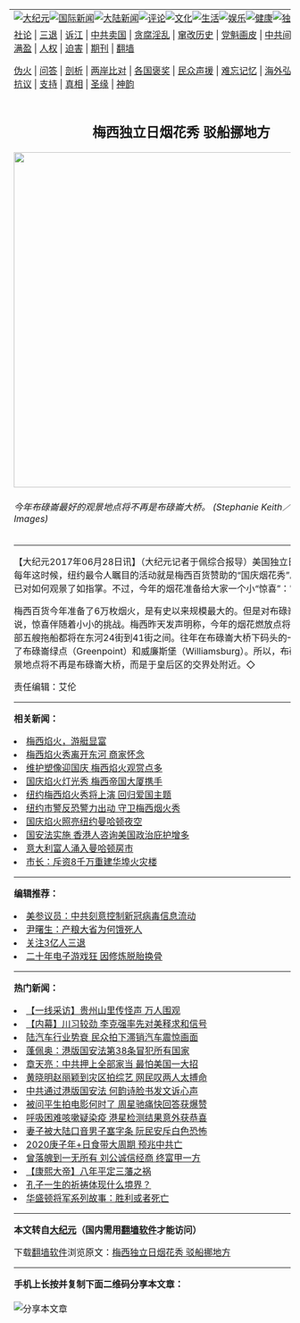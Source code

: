 <a name="1" id="1" target="_blank"></a><span id="1"></span>
<table align=center border="0"><tr><td colspan="2" VALIGN=TOP><a href="https://github.com/afghrm345/djy/blob/master/gb/nsc413.md#1"><img src="https://raw.githubusercontent.com/afghrm345/www/master/t/djy/1.jpg" title="大纪元"></a><a href="https://github.com/afghrm345/djy/blob/master/gb/n24hr.md#1"><img src="https://raw.githubusercontent.com/afghrm345/www/master/t/djy/3.jpg" title="国际新闻"></a><a href="https://github.com/afghrm345/djy/blob/master/gb/nsc413.md#1"><img src="https://raw.githubusercontent.com/afghrm345/www/master/t/djy/4.jpg" title="大陆新闻"></a><a href="https://github.com/afghrm345/djy/blob/master/gb/news392.md#1"><img src="https://raw.githubusercontent.com/afghrm345/www/master/t/djy/5.jpg" title="评论"></a><a href="https://github.com/afghrm345/djy/blob/master/gb/news2007.md#1"><img src="https://raw.githubusercontent.com/afghrm345/www/master/t/djy/6.jpg" title="文化"></a><a href="https://github.com/afghrm345/djy/blob/master/gb/news2008.md#1"><img src="https://raw.githubusercontent.com/afghrm345/www/master/t/djy/7.jpg" title="生活"></a><a href="https://github.com/afghrm345/djy/blob/master/gb/ncyule.md#1"><img src="https://raw.githubusercontent.com/afghrm345/www/master/t/djy/8.jpg" title="娱乐"></a><a href="https://github.com/afghrm345/djy/blob/master/gb/nsc1002.md#1"><img src="https://raw.githubusercontent.com/afghrm345/www/master/t/djy/9.jpg" title="健康"><a href="https://github.com/afghrm345/djy/blob/master/gb/nf6092.md#1"><img src="https://raw.githubusercontent.com/afghrm345/www/master/t/djy/10a.jpg" title="独家"></a><a href="https://github.com/afghrm345/djy/blob/master/gb/nf4514.md#1"><img src="https://raw.githubusercontent.com/afghrm345/www/master/t/djy/12a.jpg" title="头条"></a></td></tr>
<tr><td colspan="2" VALIGN=TOP><a target="_blank" href="https://github.com/afghrm345/djy/blob/master/gb/9p.md#1">社论</a> | <a target="_blank" href="https://github.com/afghrm345/djy/blob/master/gb/nf5657.md#1">三退</a> | <a target="_blank" href="https://github.com/afghrm345/djy/blob/master/gb/nf6124.md#1">诉江</a> | <a target="_blank" href="https://github.com/afghrm345/djy/blob/master/gb/nf1176117.md#1">中共卖国</a> | <a target="_blank" href="https://github.com/afghrm345/djy/blob/master/gb/nf5773.md#1">贪腐淫乱</a> | <a target="_blank" href="https://github.com/afghrm345/djy/blob/master/gb/nf1176115.md#1">窜改历史</a> | <a target="_blank" href="https://github.com/afghrm345/djy/blob/master/gb/nf1176107.md#1">党魁画皮</a> | <a target="_blank" href="https://github.com/afghrm345/djy/blob/master/gb/nf1320400.md#1">中共间谍</a> | <a target="_blank" href="https://github.com/afghrm345/djy/blob/master/gb/nf1176114.md#1">破坏传统</a> | <a target="_blank" href="https://github.com/afghrm345/ntdtv/blob/master/gb/prog447_1.md#1">恶贯满盈</a> | <a target="_blank" href="https://github.com/afghrm345/djy/blob/master/gb/ncid278.md#1">人权</a> | <a target="_blank" href="https://github.com/afghrm345/djy/blob/master/gb/nf1176111.md#1">迫害</a> | <a target="_blank" href="https://gitlab.com/szzdlab/mh-qikan/blob/master/README.md#1">期刊</a> | <a target="_blank" href="https://github.com/afghrm345/www/blob/master/README.md?zsrh#8">翻墙</a></p><p><a target="_blank" href="https://github.com/afghrm345/djy/blob/master/gb/nf5562.md#1">伪火</a> | <a target="_blank" href="https://github.com/afghrm345/djy/blob/master/gb/nf4378.md#1">问答</a> | <a target="_blank" href="https://github.com/afghrm345/djy/blob/master/gb/nf5792.md#1">剖析</a> | <a target="_blank" href="https://github.com/afghrm345/djy/blob/master/gb/nf5735.md#1">两岸比对</a> | <a target="_blank" href="https://github.com/afghrm345/djy/blob/master/gb/nf6119.md#1">各国褒奖</a> | <a target="_blank" href="https://github.com/afghrm345/djy/blob/master/gb/nf6120.md#1">民众声援</a> | <a target="_blank" href="https://github.com/afghrm345/djy/blob/master/gb/nf1188594.md#1">难忘记忆</a> | <a target="_blank" href="https://github.com/afghrm345/djy/blob/master/gb/nf3180.md#1">海外弘传</a> | <a target="_blank" href="https://github.com/afghrm345/djy/blob/master/gb/nf5410.md#1">万人上访</a> | <a target="_blank" href="https://github.com/afghrm345/ntdtv/blob/master/gb/prog1530_1.md#1">和平抗议</a> | <a target="_blank" href="https://github.com/afghrm345/djy/blob/master/gb/nf4386.md#1">支持</a> | <a target="_blank" href="https://github.com/afghrm345/djy/blob/master/gb/nf4389.md#1">真相</a> | <a target="_blank" href="https://github.com/afghrm345/djy/blob/master/gb/nf5790.md#1">圣缘</a> | <a target="_blank" href="https://github.com/afghrm345/djy/blob/master/gb/nf4786.md#1">神韵</a></td></tr>
<tr><td VALIGN=TOP width="626"><h2 align=center>梅西独立日烟花秀 驳船挪地方</h2>
<img width="600" src="https://i.epochtimes.com/assets/uploads/2017/06/21ec9d2d08bbb330379bea1838b31695-600x400.jpg" />
<h6>今年布碌崙最好的观景地点将不再是布碌崙大桥。 (Stephanie Keith／Getty Images)
</h6>
<hr>
<p>【大纪元2017年06月28日讯】（大纪元记者于佩综合报导）美国独立日就要到了。每年这时候，纽约最令人瞩目的活动就是<ahref="https://github.com/afghrm345/djy/blob/master/gb/tag/%E6%A2%85%E8%A5%BF.md#1">梅西</a>百货赞助的“国庆<ahref="https://github.com/afghrm345/djy/blob/master/gb/tag/%E7%83%9F%E8%8A%B1%E7%A7%80.md#1">烟花秀</a>”。纽约客们早已对如何观景了如指掌。不过，今年的烟花准备给大家一个小“惊喜”：它们搬家了。</p>
<p><ahref="https://github.com/afghrm345/djy/blob/master/gb/tag/%E6%A2%85%E8%A5%BF.md#1">梅西</a>百货今年准备了6万枚烟火，是有史以来规模最大的。但是对布碌崙的居民来说，惊喜伴随着小小的挑战。梅西昨天发声明称，今年的烟花燃放点将有所调整，全部五艘拖船都将在东河24街到41街之间。往年在布碌崙大桥下码头的一艘船被挪到了布碌崙绿点（Greenpoint）和威廉斯堡（Williamsburg）。所以，布碌崙最好的观景地点将不再是布碌崙大桥，而是于皇后区的交界处附近。◇</p>
<p>责任编辑：艾伦</p>

<hr>


<strong>相关新闻：</strong>
<li><a href="https://github.com/afghrm345/djy/blob/master/gb/9/7/9/n2583932.md#1">梅西焰火，游艇显富</a></li>
<li><a href="https://github.com/afghrm345/djy/blob/master/gb/11/7/3/n3304452.md#1">梅西焰火秀离开东河 商家怀念</a></li>
<li><a href="https://github.com/afghrm345/djy/blob/master/gb/13/7/3/n3907700.md#1">维护塑像迎国庆 梅西焰火观赏点多</a></li>
<li><a href="https://github.com/afghrm345/djy/blob/master/gb/13/7/5/n3909468.md#1">国庆焰火灯光秀 梅西帝国大厦携手</a></li>
<li><a href="https://github.com/afghrm345/djy/blob/master/gb/16/7/1/n8054123.md#1">纽约梅西焰火秀将上演 回归爱国主题</a></li>
<li><a href="https://github.com/afghrm345/djy/blob/master/gb/16/7/5/n8066570.md#1">纽约市警反恐警力出动 守卫梅西烟火秀</a></li>
<li><a href="https://github.com/afghrm345/djy/blob/master/gb/16/7/5/n8068350.md#1">国庆焰火照亮纽约曼哈顿夜空</a></li>
<li><a href="https://github.com/afghrm345/djy/blob/master/gb/20/7/3/n12229212.md#1">国安法实施  香港人咨询美国政治庇护增多</a></li>
<li><a href="https://github.com/afghrm345/djy/blob/master/gb/20/7/3/n12229195.md#1">意大利富人涌入曼哈顿房市</a></li>
<li><a href="https://github.com/afghrm345/djy/blob/master/gb/20/7/3/n12229192.md#1">市长：斥资8千万重建华埠火灾楼</a></li>
<hr>


<strong>编辑推荐：</strong>
<li><a href="https://github.com/onzhi266/djy/blob/master/gb/20/2/22/n11887949.md#1">美参议员：中共刻意控制新冠病毒信息流动</a></li>
<li><a href="https://github.com/tsiac2612/djy/blob/master/gb/17/12/4/n9921539.md#1" target="_blank">尹曙生：产粮大省为何饿死人</a></li><li><a href="https://github.com/afghrm345/djy/blob/master/gb/18/5/10/n10381511.md?dfh#1" target="_blank">关注3亿人三退</a></li><li><a href="https://github.com/tsiac2612/djy/blob/master/gb/19/5/14/n11258498.md#1" target="_blank">二十年电子游戏狂 因修炼脱胎换骨</a></li>
<hr>

<strong>热门新闻：</strong>
<li><a href="https://github.com/afghrm345/djy/blob/master/gb/20/7/2/n12228322.md#1">【一线采访】贵州山里传怪声 万人围观</a></li>
<li><a href="https://github.com/afghrm345/djy/blob/master/gb/20/7/2/n12225939.md#1">【内幕】川习较劲 李克强率先对美释求和信号</a></li>
<li><a href="https://github.com/afghrm345/djy/blob/master/gb/20/7/2/n12228304.md#1">陆汽车行业势衰 民众拍下滞销汽车震惊画面</a></li>
<li><a href="https://github.com/afghrm345/djy/blob/master/gb/20/7/1/n12225492.md#1">蓬佩奥：港版国安法第38条冒犯所有国家</a></li>
<li><a href="https://github.com/afghrm345/djy/blob/master/gb/20/7/2/n12228731.md#1">章天亮：中共押上全部家当 最怕美国一大招</a></li>
<li><a href="https://github.com/afghrm345/djy/blob/master/gb/20/7/1/n12225699.md#1">黄晓明赵丽颖到灾区拍综艺 网民叹两人太搏命</a></li>
<li><a href="https://github.com/afghrm345/djy/blob/master/gb/20/6/30/n12222874.md#1">中共通过港版国安法 何韵诗脸书发文诉心声</a></li>
<li><a href="https://github.com/afghrm345/djy/blob/master/gb/20/7/2/n12228161.md#1">被问平生拍电影何时了 周星驰痛快回答获爆赞</a></li>
<li><a href="https://github.com/afghrm345/djy/blob/master/gb/20/6/30/n12223084.md#1">呼吸困难咳嗽疑染疫 港星检测结果意外获恭喜</a></li>
<li><a href="https://github.com/afghrm345/djy/blob/master/gb/20/6/30/n12222721.md#1">妻子被大陆口音男子塞字条 阮民安斥白色恐怖</a></li>
<li><a href="https://github.com/afghrm345/djy/blob/master/gb/20/6/12/n12180144.md#1">2020庚子年+日食带大周期  预兆中共亡</a></li>
<li><a href="https://github.com/afghrm345/djy/blob/master/gb/20/6/30/n12222697.md#1">曾落魄到一无所有 刘公诚信经商 终富甲一方</a></li>
<li><a href="https://github.com/afghrm345/djy/blob/master/gb/20/5/26/n12138083.md#1">【康熙大帝】八年平定三藩之祸</a></li>
<li><a href="https://github.com/afghrm345/djy/blob/master/gb/20/6/29/n12218595.md#1">孔子一生的祈祷体现什么境界？</a></li>
<li><a href="https://github.com/afghrm345/djy/blob/master/gb/20/4/24/n12058392.md#1">华盛顿将军系列故事：胜利或者死亡</a></li>
<hr>

<strong>本文转自<a href="https://www.epochtimes.com">大纪元</a>（国内需用<a href="https://github.com/afghrm345/www/blob/master/README.md#8">翻墙软件</a>才能访问）</strong><p>下载<a href="https://github.com/afghrm345/www/blob/master/README.md#8">翻墙软件</a>浏览原文：<a href="https://www.epochtimes.com/gb/17/6/28/n9328002.htm">梅西独立日烟花秀 驳船挪地方</a></p><hr>

<strong>手机上长按并复制下面二维码分享本文章：</strong><br><br><img src="http://d1p1.ip.zn2.us/v.php?action=qrcode&url=https://github.com/afghrm345/djy/blob/master/gb/17/6/28/n9328002.md%231" title="分享本文章"></td><td VALIGN=TOP><a href="https://github.com/afghrm345/djy/blob/master/gb/16/1/21/n4622075.md?dfh#1" target="_blank"><img src="https://raw.githubusercontent.com/afghrm345/djy/master/gb/300/wei-f1.jpg" title="中共的伪火骗局"  alt="中共的伪火骗局"></a><br><a href="https://github.com/afghrm345/www/blob/master/README.md?dfh#9" target="_blank"><img src="https://raw.githubusercontent.com/afghrm345/djy/master/gb/300/yong-h.jpg" title="永恒的见证"  alt="永恒的见证"></a><br><a href="https://github.com/afghrm345/djy/blob/master/gb/13/9/29/n3974789.md?dfh#1" target="_blank"><img src="https://raw.githubusercontent.com/afghrm345/djy/master/gb/300/shang-lnz.jpg" title="善良女子被中共投男牢"  alt="善良女子被中共投男牢"></a><br><a href="https://github.com/afghrm345/djy/blob/master/gb/16/3/16/n4663449.md?dfh#1" target="_blank"><img src="https://raw.githubusercontent.com/afghrm345/djy/master/gb/300/huo-z3.jpg" title="警卫目击活摘器官"  alt="警卫目击活摘器官"></a><br><a href="https://github.com/afghrm345/djy/blob/master/gb/16/8/7/n8177641.md?dfh#1" target="_blank"><img src="https://raw.githubusercontent.com/afghrm345/djy/master/gb/300/huo-z4.jpg" title="证人描述活摘恐怖"  alt="证人描述活摘恐怖"></a><br><a href="https://github.com/afghrm345/djy/blob/master/gb/10/4/19/n2881569.md?dfh#1" target="_blank"><img src="https://raw.githubusercontent.com/afghrm345/djy/master/gb/300/huo-z1.jpg" title="揭开活摘器官黑幕"  alt="揭开活摘器官黑幕"></a><br><a href="https://github.com/afghrm345/djy/blob/master/gb/10/11/7/n3077476.md?dfh#1" target="_blank"><img src="https://raw.githubusercontent.com/afghrm345/djy/master/gb/300/ma-ks.jpg" title="马克思的成魔之路"  alt="马克思的成魔之路"></a><br><a href="https://github.com/afghrm345/djy/blob/master/gb/14/6/9/n4173977.md?dfh#1" target="_blank"><img src="https://raw.githubusercontent.com/afghrm345/djy/master/gb/300/chang-zs.jpg" title="藏字石 蕴天机"  alt="藏字石 蕴天机"></a><br><a href="https://github.com/afghrm345/djy/blob/master/gb/18/5/10/n10381511.md?dfh#1" target="_blank"><img src="https://raw.githubusercontent.com/afghrm345/djy/master/gb/300/st1.jpg" title="关注3亿人三退"  alt="关注3亿人三退"></a><br><a href="https://github.com/afghrm345/djy/blob/master/gb/18/3/21/n10237682.md?dfh#1" target="_blank"><img src="https://raw.githubusercontent.com/afghrm345/djy/master/gb/300/jie-t.jpg" title="解体中共复兴中华"  alt="解体中共复兴中华"></a><br><a href="https://github.com/afghrm345/djy/blob/master/gb/9/2/9/n2422991.md?dfh#1" target="_blank"><img src="https://raw.githubusercontent.com/afghrm345/djy/master/gb/300/gao-zs.jpg" title="中共迫害良心律师"  alt="中共迫害良心律师"></a><br><a href="https://github.com/afghrm345/djy/blob/master/gb/18/12/9/n10900044.md?dfh#1" target="_blank"><img src="https://raw.githubusercontent.com/afghrm345/djy/master/gb/300/sj1.jpg" title="303万人举报江泽民"  alt="303万人举报江泽民"></a><br><a href="https://github.com/afghrm345/djy/blob/master/gb/18/8/28/n10672014.md?dfh#1" target="_blank"><img src="https://raw.githubusercontent.com/afghrm345/djy/master/gb/300/sj2.jpg" title="这些官员为何起诉江泽民"  alt="这些官员为何起诉江泽民"></a><br><a href="https://github.com/afghrm345/djy/blob/master/gb/8/12/18/n2367165.md?dfh#1" target="_blank"><img src="https://raw.githubusercontent.com/afghrm345/djy/master/gb/300/liangan.jpg" title="海峡两岸的强烈对比"  alt="海峡两岸的强烈对比"></a><br><a href="https://github.com/afghrm345/djy/blob/master/gb/15/12/10/n4593139.md?dfh#1" target="_blank"><img src="https://raw.githubusercontent.com/afghrm345/djy/master/gb/300/jia-ndzl.jpg" title="加拿大总理的贺信"  alt="加拿大总理的贺信"></a><br><a href="https://github.com/afghrm345/djy/blob/master/gb/11/6/17/n3289382.md?dfh#1" target="_blank"><img src="https://raw.githubusercontent.com/afghrm345/djy/master/gb/300/xiao-wd.jpg" title="探寻真相兼听则明"  alt="探寻真相兼听则明"></a><br><a href="https://github.com/afghrm345/djy/blob/master/gb/18/10/27/n10812623.md?dfh#1" target="_blank"><img src="https://raw.githubusercontent.com/afghrm345/djy/master/gb/300/yindu.jpg" title="印度媒体报道东方"  alt="印度媒体报道东方"></a><br><a href="https://github.com/afghrm345/djy/blob/master/gb/18/6/9/n10469652.md?dfh#1" target="_blank"><img src="https://raw.githubusercontent.com/afghrm345/djy/master/gb/300/xie-j.jpg" title="不一样的海外校园"  alt="不一样的海外校园"></a><br><a href="https://github.com/afghrm345/djy/blob/master/gb/7/4/5/n1669415.md?dfh#1" target="_blank"><img src="https://raw.githubusercontent.com/afghrm345/djy/master/gb/300/li-up.jpg" title="从大师到徒弟的传奇"  alt="从大师到徒弟的传奇"></a><br><a href="https://github.com/afghrm345/djy/blob/master/gb/17/5/26/n9191512.md?dfh#1" target="_blank"><img src="https://raw.githubusercontent.com/afghrm345/djy/master/gb/300/zfl2.jpg" title="亿万人与东方一本奇书"  alt="亿万人与东方一本奇书"></a><br><a href="https://github.com/afghrm345/djy/blob/master/gb/13/11/27/n4020290.md?dfh#1" target="_blank"><img src="https://raw.githubusercontent.com/afghrm345/djy/master/gb/300/zhen-h.jpg" title="大陆见不到的震撼场面"  alt="大陆见不到的震撼场面"></a><br><a href="https://github.com/afghrm345/djy/blob/master/gb/15/7/17/n4482910.md?dfh#1" target="_blank"><img src="https://raw.githubusercontent.com/afghrm345/djy/master/gb/300/dalu-sk.jpg" title="人心向善 大陆当初盛况"  alt="人心向善 大陆当初盛况"></a><br><a href="https://github.com/afghrm345/djy/blob/master/gb/19/1/5/n10955468.md?dfh#1" target="_blank"><img src="https://raw.githubusercontent.com/afghrm345/djy/master/gb/300/zfl1.jpg" title="追寻真理 这书讲什么"  alt="追寻真理 这书讲什么"></a><br><a href="https://github.com/afghrm345/www/blob/master/README.md?dfh#1" target="_blank"><img src="https://raw.githubusercontent.com/afghrm345/djy/master/gb/300/fq1.jpg" title="下载免费翻墙软件"  alt="下载免费翻墙软件"></a><br></td></tr></table>
